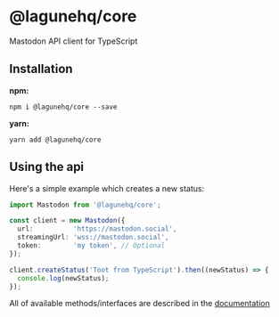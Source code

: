 # @lagunehq/core
Mastodon API client for TypeScript

## Installation
**npm:**
```
npm i @lagunehq/core --save
```

**yarn:**
```
yarn add @lagunehq/core
```

## Using the api
Here's a simple example which creates a new status:
```ts
import Mastodon from '@lagunehq/core';

const client = new Mastodon({
  url:          'https://mastodon.social',
  streamingUrl: 'wss://mastodon.social',
  token:        'my token', // Optional
});

client.createStatus('Toot from TypeScript').then((newStatus) => {
  console.log(newStatus);
});
```

All of available methods/interfaces are described in the [documentation](https://lagunehq.github.io/core/classes/_client_mastodon_.mastodon.html)
